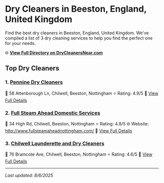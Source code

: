 # Dry Cleaners in Beeston, England, United Kingdom

Find the best dry cleaners in Beeston, England, United Kingdom. We've compiled a list of 3 dry cleaning services to help you find the perfect one for your needs.

🌐 **[View Full Directory on DryCleanersNear.com](https://drycleanersnear.com/city/United%20Kingdom/England/Beeston)**

## Top Dry Cleaners

### 1. [Pennine Dry Cleaners](https://drycleanersnear.com/dryCleaner/6891661b2c4a23913ff11361/pennine-dry-cleaners)
📍 58 Attenborough Ln, Chilwell, Beeston, Nottingham
⭐ Rating: 4.9/5
🔗 [View Full Details](https://drycleanersnear.com/dryCleaner/6891661b2c4a23913ff11361/pennine-dry-cleaners)

### 2. [Full Steam Ahead Domestic Services](https://drycleanersnear.com/dryCleaner/6891664f2c4a23913ff11425/full-steam-ahead-domestic-services)
📍 34 High Rd, Chilwell, Beeston, Nottingham
⭐ Rating: 4.8/5
🌐 Website: http://www.fullsteamaheadnottingham.com/
🔗 [View Full Details](https://drycleanersnear.com/dryCleaner/6891664f2c4a23913ff11425/full-steam-ahead-domestic-services)

### 3. [Chilwell Launderette and Dry Cleaners](https://drycleanersnear.com/dryCleaner/689165b42c4a23913ff1111f/chilwell-launderette-and-dry-cleaners)
📍 76 Bramcote Ave, Chilwell, Beeston, Nottingham
⭐ Rating: 4.6/5
🔗 [View Full Details](https://drycleanersnear.com/dryCleaner/689165b42c4a23913ff1111f/chilwell-launderette-and-dry-cleaners)


---

*Last updated: 8/6/2025*
